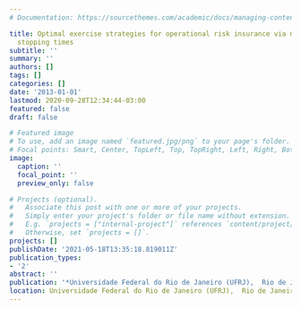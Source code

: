```yaml
---
# Documentation: https://sourcethemes.com/academic/docs/managing-content/

title: Optimal exercise strategies for operational risk insurance via multiple optimal
  stopping times
subtitle: ''
summary: ''
authors: []
tags: []
categories: []
date: '2013-01-01'
lastmod: 2020-09-28T12:34:44-03:00
featured: false
draft: false

# Featured image
# To use, add an image named `featured.jpg/png` to your page's folder.
# Focal points: Smart, Center, TopLeft, Top, TopRight, Left, Right, BottomLeft, Bottom, BottomRight.
image:
  caption: ''
  focal_point: ''
  preview_only: false

# Projects (optional).
#   Associate this post with one or more of your projects.
#   Simply enter your project's folder or file name without extension.
#   E.g. `projects = ["internal-project"]` references `content/project/deep-learning/index.md`.
#   Otherwise, set `projects = []`.
projects: []
publishDate: '2021-05-18T13:35:18.819011Z'
publication_types:
- '2'
abstract: ''
publication: '*Universidade Federal do Rio de Janeiro (UFRJ),  Rio de Janeiro, Brazil.*'
location: Universidade Federal do Rio de Janeiro (UFRJ),  Rio de Janeiro, Brazil.
---
```

